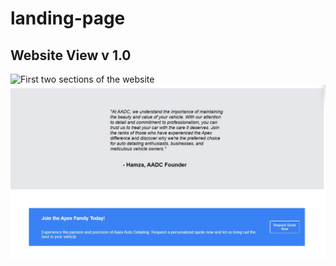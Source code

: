 # landing-page

## Website View v 1.0

![First two sections of the website](.sampleView_1.jpg)
![Last two sections of the website](sampleView_2.jpg)